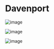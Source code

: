 # Davenport

![image](https://user-images.githubusercontent.com/10063921/132934416-74de8135-7baf-40bd-b213-2ba73a748af4.png)  

![image](https://user-images.githubusercontent.com/10063921/132934423-8376062d-12b7-4e9f-935f-192f363b4166.png) 

![image](https://user-images.githubusercontent.com/10063921/132934435-fa719c37-3fcd-4df5-9985-70a6f3b7434b.png)

